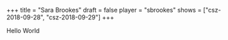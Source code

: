 +++
title = "Sara Brookes"
draft = false
player = "sbrookes"
shows = ["csz-2018-09-28", "csz-2018-09-29"]
+++

Hello World
